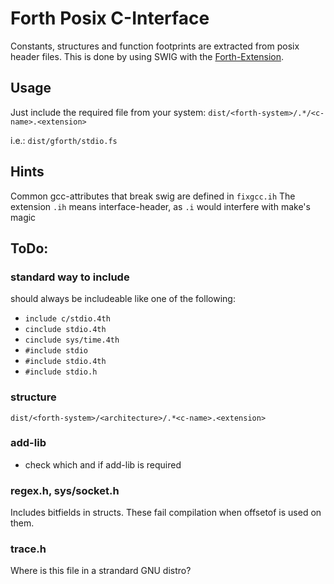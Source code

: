 # Forth Posix C-Interface

Constants, structures and function footprints are extracted from posix header files.
This is done by using SWIG with the [Forth-Extension](https://github.com/GeraldWodni/swig).

## Usage
Just include the required file from your system:
`dist/<forth-system>/.*/<c-name>.<extension>`

i.e.: `dist/gforth/stdio.fs`

## Hints
Common gcc-attributes that break swig are defined in `fixgcc.ih`
The extension `.ih` means interface-header, as `.i` would interfere with make's magic

## ToDo:
### standard way to include
should always be includeable like one of the following:
- `include c/stdio.4th`
- `cinclude stdio.4th`
- `cinclude sys/time.4th`
- `#include stdio`
- `#include stdio.4th`
- `#include stdio.h`

### structure
`dist/<forth-system>/<architecture>/.*<c-name>.<extension>`

### add-lib
- check which and if add-lib is required

### regex.h, sys/socket.h
Includes bitfields in structs. These fail compilation when offsetof is used on them.

### trace.h
Where is this file in a strandard GNU distro?
